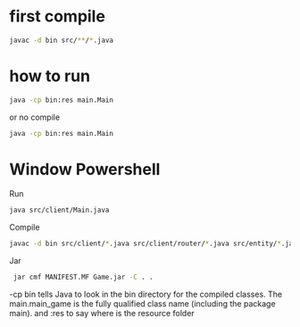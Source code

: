 # first compile

```bash
javac -d bin src/**/*.java
```

# how to run

```bash
java -cp bin:res main.Main
```

or no compile

```bash
java -cp bin:res main.Main
```

# Window Powershell
Run
```bash
java src/client/Main.java
```

Compile

```bash
javac -d bin src/client/*.java src/client/router/*.java src/entity/*.java src/pages/*.java
```

Jar

```bash
 jar cmf MANIFEST.MF Game.jar -C . .
```

-cp bin tells Java to look in the bin directory for the compiled classes. The main.main_game is the fully qualified class name (including the package main).
and :res to say where is the resource folder
